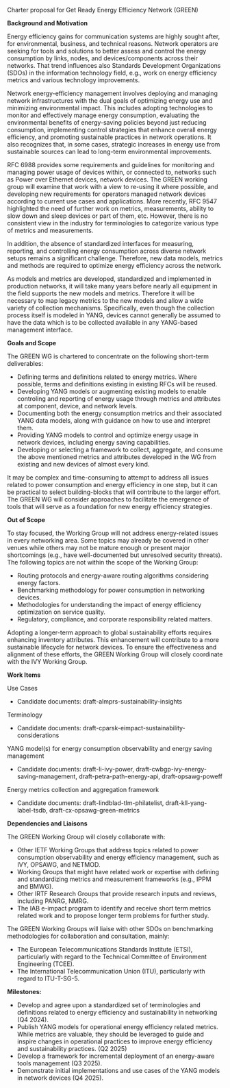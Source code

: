 Charter proposal for Get Ready Energy Efficiency Network (GREEN)

**Background and Motivation**

Energy efficiency gains for communication systems are highly sought after, for environmental, business, and technical reasons. Network operators are seeking for tools and solutions to better assess and control the energy consumption by links, nodes, and devices/components across their networks. That trend influences also Standards Development Organizations (SDOs) in the information technology field, e.g., work on energy efficiency metrics and various technology improvements.

Network energy-efficiency management involves deploying and managing network infrastructures with the dual goals of optimizing energy use and minimizing environmental impact. This includes adopting technologies to monitor and effectively manage energy consumption, evaluating the environmental benefits of energy-saving policies beyond just reducing consumption, implementing control strategies that enhance overall energy efficiency, and promoting sustainable practices in network operations. It also recognizes that, in some cases, strategic increases in energy use from sustainable sources can lead to long-term environmental improvements.

RFC 6988 provides some requirements and guidelines for monitoring and managing power usage of devices within, or connected to, networks such as Power over Ethernet devices, network devices. The GREEN working group will examine that work with a view to re-using it where possible, and developing new requirements for operators managed network devices according to current use cases and applications. More recently, RFC 9547 highlighted the need of further work on metrics, measurements, ability to slow down and sleep devices or part of them, etc. However, there is no consistent view in the industry for terminologies to categorize various type of metrics and measurements.

In addition, the absence of standardized interfaces for measuring, reporting, and controlling energy consumption across diverse network setups remains a significant challenge. Therefore, new data models, metrics and methods are required to optimize energy efficiency across the network.

As models and metrics are developed, standardized and implemented in production networks, it will take many years before nearly all equipment in the field supports the new models and metrics. Therefore it will be necessary to map legacy metrics to the new models and allow a wide variety of collection mechanisms. Specifically, even though the collection process itself is modeled in YANG, devices cannot generally be assumed to have the data which is to be collected available in any YANG-based management interface.

**Goals and Scope**

The GREEN WG is chartered to concentrate on the following short-term deliverables:

   - Defining terms and definitions related to energy metrics. Where possible, terms and definitions existing in existing RFCs will be reused.
   - Developing YANG models or augmenting existing models to enable controling and reporting of energy usage through metrics and attributes at component, device, and network levels.
   - Documenting both the energy consumption metrics and their associated YANG data models, along with guidance on how to use and interpret them.
   - Providing YANG models to control and optimize energy usage in network devices, including energy saving capabilities. 
   - Developing or selecting a framework to collect, aggregate, and consume the above mentioned metrics and attributes developed in the WG from existing and new devices of almost every kind.

It may be complex and time-consuming to attempt to address all issues related to power consumption and energy efficiency in one step, but it can be practical to select building-blocks that will contribute to the larger effort. The GREEN WG will consider approaches to facilitate the emergence of tools that will serve as a foundation for new energy efficiency strategies.


**Out of Scope**

To stay focused, the Working Group will not address energy-related issues in every networking area. Some topics may already be covered in other venues while others may not be mature enough or present major shortcomings (e.g., have well-documented but unresolved security threats). The following topics are not within the scope of the Working Group:

   - Routing protocols and energy-aware routing algorithms considering energy factors.
   - Benchmarking methodology for power consumption in networking devices.
   - Methodologies for understanding the impact of energy efficiency optimization on service quality.
   - Regulatory, compliance, and corporate responsibility related matters.

Adopting a longer-term approach to global sustainability efforts requires enhancing inventory attributes. This enhancement will contribute to a more sustainable lifecycle for network devices. To ensure the effectiveness and alignment of these efforts, the GREEN Working Group will closely coordinate with the IVY Working Group.

**Work Items**

Use Cases
   - Candidate documents: draft-almprs-sustainability-insights

Terminology 
   - Candidate documents: draft-cparsk-eimpact-sustainability-considerations

YANG model(s) for energy consumption observability and energy saving management
   - Candidate documents: draft-li-ivy-power, draft-cwbgp-ivy-energy-saving-management, draft-petra-path-energy-api, draft-opsawg-poweff

Energy metrics collection and aggregation framework
   - Candidate documents: draft-lindblad-tlm-philatelist, draft-kll-yang-label-tsdb, draft-cx-opsawg-green-metrics

**Dependencies and Liaisons**

The GREEN Working Group will closely collaborate with:

   - Other IETF Working Groups that address topics related to power consumption observability and energy efficiency
     management, such as IVY, OPSAWG, and NETMOD.
   - Working Groups that might have related work or expertise with defining and standardizing metrics and measurement frameworks (e.g., IPPM and BMWG). 
   - Other IRTF Research Groups that provide research inputs and reviews, including PANRG, NMRG.
   - The IAB e-impact program to identify and receive short term metrics related work and to propose longer term problems for further study. 

The GREEN Working Groups will liaise with other SDOs on benchmarking methodologies for collaboration and consultation, mainly:

   - The European Telecommunications Standards Institute (ETSI), particularly with regard to the Technical
     Committee of Environment Engineering (TCEE).
   - The International Telecommunication Union (ITU), particularly with regard to ITU-T-SG-5.

**Milestones:** 

   - Develop and agree upon a standardized set of terminologies and definitions related to energy efficiency and sustainability in networking (Q4 2024).
   - Publish YANG models for operational energy efficiency related metrics. While metrics are valuable, they should be leveraged to guide and inspire changes 
     in operational practices to improve energy efficiency and sustainability practices. (Q2 2025)
   - Develop a framework for incremental deployment of an energy-aware tools management (Q3 2025).
   - Demonstrate initial implementations and use cases of the YANG models in network devices (Q4 2025). 
